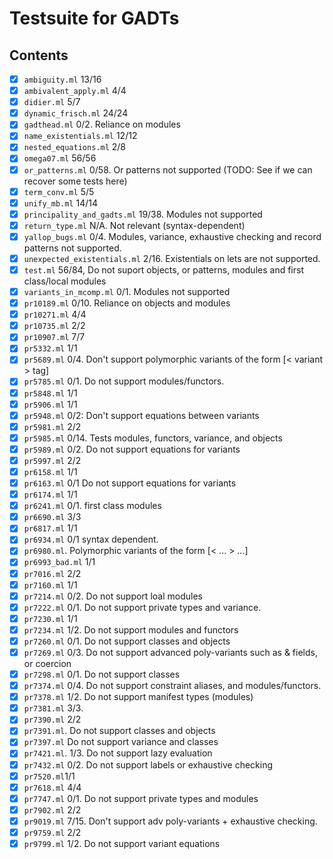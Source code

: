 # Testsuite for GADTs

## Contents
 - [x] `ambiguity.ml` 13/16
 - [x] `ambivalent_apply.ml` 4/4
 - [x] `didier.ml` 5/7
 - [x] `dynamic_frisch.ml` 24/24
 - [x] `gadthead.ml` 0/2. Reliance on modules
 - [x] `name_existentials.ml` 12/12
 - [x] `nested_equations.ml` 2/8
 - [x] `omega07.ml` 56/56
 - [x] `or_patterns.ml` 0/58. Or patterns not supported (TODO: See if we can recover some tests here)
 - [x] `term_conv.ml` 5/5
 - [x] `unify_mb.ml` 14/14
 - [x] `principality_and_gadts.ml` 19/38. Modules not supported
 - [x] `return_type.ml` N/A. Not relevant (syntax-dependent)
 - [x] `yallop_bugs.ml` 0/4. Modules, variance, exhaustive checking and record patterns not supported.
 - [x] `unexpected_existentials.ml` 2/16. Existentials on lets are not supported.
 - [x] `test.ml` 56/84, Do not suport objects, or patterns, modules and first class/local modules
 - [x] `variants_in_mcomp.ml` 0/1. Modules not supported
 - [x] `pr10189.ml` 0/10. Reliance on objects and modules
 - [x] `pr10271.ml` 4/4
 - [x] `pr10735.ml` 2/2
 - [x] `pr10907.ml` 7/7
 - [x] `pr5332.ml` 1/1
 - [x] `pr5689.ml` 0/4. Don't support polymorphic variants of the form [< variant > tag]
 - [x] `pr5785.ml` 0/1. Do not support modules/functors. 
 - [x] `pr5848.ml` 1/1
 - [x] `pr5906.ml` 1/1
 - [x] `pr5948.ml` 0/2: Don't support equations between variants
 - [x] `pr5981.ml` 2/2
 - [x] `pr5985.ml` 0/14. Tests modules, functors, variance, and objects
 - [x] `pr5989.ml` 0/2. Do not support equations for variants
 - [x] `pr5997.ml` 2/2
 - [x] `pr6158.ml` 1/1
 - [x] `pr6163.ml` 0/1 Do not support equations for variants
 - [x] `pr6174.ml` 1/1
 - [x] `pr6241.ml` 0/1. first class modules
 - [x] `pr6690.ml` 3/3
 - [x] `pr6817.ml` 1/1
 - [x] `pr6934.ml` 0/1 syntax dependent.
 - [x] `pr6980.ml`. Polymorphic variants of the form [< ... > ...]
 - [x] `pr6993_bad.ml` 1/1
 - [x] `pr7016.ml` 2/2
 - [x] `pr7160.ml` 1/1
 - [x] `pr7214.ml` 0/2. Do not support loal modules
 - [x] `pr7222.ml` 0/1. Do not support private types and variance. 
 - [x] `pr7230.ml` 1/1
 - [x] `pr7234.ml` 1/2. Do not support modules and functors
 - [x] `pr7260.ml` 0/1. Do not support classes and objects
 - [x] `pr7269.ml` 0/3. Do not support advanced poly-variants such as & fields, or coercion
 - [x] `pr7298.ml` 0/1. Do not support classes
 - [x] `pr7374.ml` 0/4. Do not support constraint aliases, and modules/functors. 
 - [x] `pr7378.ml` 1/2. Do not support manifest types (modules)
 - [x] `pr7381.ml` 3/3. 
 - [x] `pr7390.ml` 2/2
 - [x] `pr7391.ml`. Do not support classes and objects
 - [x] `pr7397.ml` Do not support variance and classes
 - [x] `pr7421.ml`. 1/3. Do not support lazy evaluation
 - [x] `pr7432.ml` 0/2. Do not support labels or exhaustive checking 
 - [x] `pr7520.ml`1/1
 - [x] `pr7618.ml` 4/4
 - [x] `pr7747.ml` 0/1. Do not support private types and modules
 - [x] `pr7902.ml` 2/2
 - [x] `pr9019.ml` 7/15. Don't support adv poly-variants + exhaustive checking. 
 - [x] `pr9759.ml` 2/2
 - [x] `pr9799.ml` 1/2. Do not support variant equations